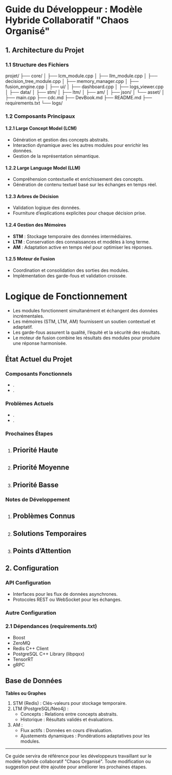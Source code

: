 # Guide du Développeur : Modèle Hybride Collaboratif "Chaos Organisé"

## 1. Architecture du Projet

### 1.1 Structure des Fichiers

projet/
├── core/
│   ├── lcm_module.cpp
│   ├── llm_module.cpp
│   ├── decision_tree_module.cpp
│   ├── memory_manager.cpp
│   ├── fusion_engine.cpp
│
├── ui/
│   ├── dashboard.cpp
│   ├── logs_viewer.cpp
│
├── data/
│   ├── stm/
│   ├── ltm/
│   ├── am/
│   ├── json/
│   └── asset/
│
├── main.cpp
├── cdc.md
├── DevBook.md
├── README.md
├── requirements.txt
└── logs/

### 1.2 Composants Principaux

#### 1.2.1 Large Concept Model (LCM)
- Génération et gestion des concepts abstraits.
- Interaction dynamique avec les autres modules pour enrichir les données.
- Gestion de la représentation sémantique.

#### 1.2.2 Large Language Model (LLM)
- Compréhension contextuelle et enrichissement des concepts.
- Génération de contenu textuel basé sur les échanges en temps réel.

#### 1.2.3 Arbres de Décision
- Validation logique des données.
- Fourniture d’explications explicites pour chaque décision prise.

#### 1.2.4 Gestion des Mémoires
- **STM** : Stockage temporaire des données intermédiaires.
- **LTM** : Conservation des connaissances et modèles à long terme.
- **AM** : Adaptation active en temps réel pour optimiser les réponses.

#### 1.2.5 Moteur de Fusion
- Coordination et consolidation des sorties des modules.
- Implémentation des garde-fous et validation croissée.

# Logique de Fonctionnement
- Les modules fonctionnent simultanément et échangent des données incrémentales.
- Les mémoires (STM, LTM, AM) fournissent un soutien contextuel et adaptatif.
- Les garde-fous assurent la qualité, l’équité et la sécurité des résultats.
- Le moteur de fusion combine les résultats des modules pour produire une réponse harmonisée.

## État Actuel du Projet

### Composants Fonctionnels
- .
- .

### Problèmes Actuels
- .
- .

### Prochaines Étapes

1. **Priorité Haute**
   - 

2. **Priorité Moyenne**
   - 
3. **Priorité Basse**
   - 
### Notes de Développement

1. **Problèmes Connus**
   - 

2. **Solutions Temporaires**
   - 

3. **Points d’Attention**
   - 

## 2. Configuration

### API Configuration
- Interfaces pour les flux de données asynchrones.
- Protocoles REST ou WebSocket pour les échanges.



### Autre Configuration


### 2.1 Dépendances (requirements.txt)
- Boost
- ZeroMQ
- Redis C++ Client
- PostgreSQL C++ Library (libpqxx)
- TensorRT
- gRPC

## Base de Données

**Tables ou Graphes**
1. STM (Redis) : Clés-valeurs pour stockage temporaire.
2. LTM (PostgreSQL/Neo4j) :
   - Concepts : Relations entre concepts abstraits.
   - Historique : Résultats validés et évaluations.
3. AM :
   - Flux actifs : Données en cours d’évaluation.
   - Ajustements dynamiques : Pondérations adaptatives pour les modules.

---
Ce guide servira de référence pour les développeurs travaillant sur le modèle hybride collaboratif "Chaos Organisé". Toute modification ou suggestion peut être ajoutée pour améliorer les prochaines étapes.

